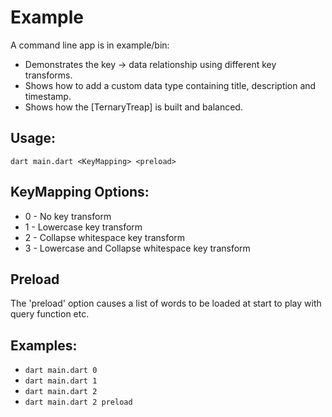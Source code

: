 # Example
A command line app is in example/bin:

* Demonstrates the key -> data relationship using different key transforms.
* Shows how to add a custom data type containing title, description and timestamp.
* Shows how the [TernaryTreap] is built and balanced.

## Usage:
`dart main.dart <KeyMapping> <preload>`

## KeyMapping Options:
* 0 - No key transform
* 1 - Lowercase key transform
* 2 - Collapse whitespace key transform
* 3 - Lowercase and Collapse whitespace key transform

## Preload
The 'preload' option causes a list of words to be loaded at start to play with query function etc.

## Examples:

* `dart main.dart 0`
* `dart main.dart 1`
* `dart main.dart 2`
* `dart main.dart 2 preload`


